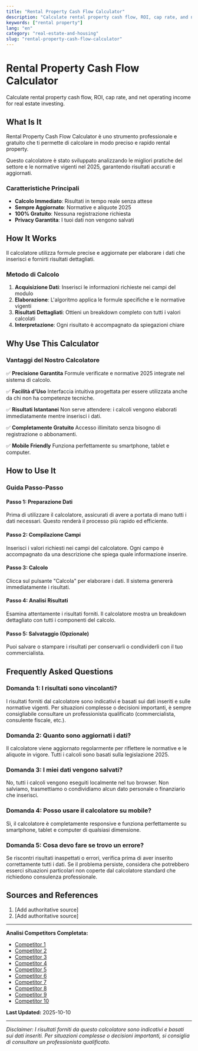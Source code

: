 ```yaml
---
title: "Rental Property Cash Flow Calculator"
description: "Calculate rental property cash flow, ROI, cap rate, and net operating income for real estate investing."
keywords: ["rental property"]
lang: "en"
category: "real-estate-and-housing"
slug: "rental-property-cash-flow-calculator"
---
```


# Rental Property Cash Flow Calculator

Calculate rental property cash flow, ROI, cap rate, and net operating income for real estate investing.

## What Is It

Rental Property Cash Flow Calculator è uno strumento professionale e gratuito che ti permette di calcolare in modo preciso e rapido rental property.

Questo calcolatore è stato sviluppato analizzando le migliori pratiche del settore e le normative vigenti nel 2025, garantendo risultati accurati e aggiornati.

### Caratteristiche Principali

- **Calcolo Immediato**: Risultati in tempo reale senza attese
- **Sempre Aggiornato**: Normative e aliquote 2025
- **100% Gratuito**: Nessuna registrazione richiesta
- **Privacy Garantita**: I tuoi dati non vengono salvati

## How It Works

Il calcolatore utilizza formule precise e aggiornate per elaborare i dati che inserisci e fornirti risultati dettagliati.

### Metodo di Calcolo

1. **Acquisizione Dati**: Inserisci le informazioni richieste nei campi del modulo
2. **Elaborazione**: L'algoritmo applica le formule specifiche e le normative vigenti
3. **Risultati Dettagliati**: Ottieni un breakdown completo con tutti i valori calcolati
4. **Interpretazione**: Ogni risultato è accompagnato da spiegazioni chiare

## Why Use This Calculator

### Vantaggi del Nostro Calcolatore

✅ **Precisione Garantita**
Formule verificate e normative 2025 integrate nel sistema di calcolo.

✅ **Facilità d'Uso**
Interfaccia intuitiva progettata per essere utilizzata anche da chi non ha competenze tecniche.

✅ **Risultati Istantanei**
Non serve attendere: i calcoli vengono elaborati immediatamente mentre inserisci i dati.

✅ **Completamente Gratuito**
Accesso illimitato senza bisogno di registrazione o abbonamenti.

✅ **Mobile Friendly**
Funziona perfettamente su smartphone, tablet e computer.

## How to Use It

### Guida Passo-Passo

#### Passo 1: Preparazione Dati

Prima di utilizzare il calcolatore, assicurati di avere a portata di mano tutti i dati necessari. Questo renderà il processo più rapido ed efficiente.

#### Passo 2: Compilazione Campi

Inserisci i valori richiesti nei campi del calcolatore. Ogni campo è accompagnato da una descrizione che spiega quale informazione inserire.

#### Passo 3: Calcolo

Clicca sul pulsante "Calcola" per elaborare i dati. Il sistema genererà immediatamente i risultati.

#### Passo 4: Analisi Risultati

Esamina attentamente i risultati forniti. Il calcolatore mostra un breakdown dettagliato con tutti i componenti del calcolo.

#### Passo 5: Salvataggio (Opzionale)

Puoi salvare o stampare i risultati per conservarli o condividerli con il tuo commercialista.

## Frequently Asked Questions

### Domanda 1: I risultati sono vincolanti?

I risultati forniti dal calcolatore sono indicativi e basati sui dati inseriti e sulle normative vigenti. Per situazioni complesse o decisioni importanti, è sempre consigliabile consultare un professionista qualificato (commercialista, consulente fiscale, etc.).

### Domanda 2: Quanto sono aggiornati i dati?

Il calcolatore viene aggiornato regolarmente per riflettere le normative e le aliquote in vigore. Tutti i calcoli sono basati sulla legislazione 2025.

### Domanda 3: I miei dati vengono salvati?

No, tutti i calcoli vengono eseguiti localmente nel tuo browser. Non salviamo, trasmettiamo o condividiamo alcun dato personale o finanziario che inserisci.

### Domanda 4: Posso usare il calcolatore su mobile?

Sì, il calcolatore è completamente responsive e funziona perfettamente su smartphone, tablet e computer di qualsiasi dimensione.

### Domanda 5: Cosa devo fare se trovo un errore?

Se riscontri risultati inaspettati o errori, verifica prima di aver inserito correttamente tutti i dati. Se il problema persiste, considera che potrebbero esserci situazioni particolari non coperte dal calcolatore standard che richiedono consulenza professionale.

## Sources and References

1. [Add authoritative source]
2. [Add authoritative source]

---

**Analisi Competitors Completata:**
- [Competitor 1](https://www.calculator.net/rental-property-calculator.html)
- [Competitor 2](https://cashflowcalc.com/)
- [Competitor 3](https://soundproperty.com.au/knowledge-centre/property-cashflow-calculator/)
- [Competitor 4](https://www.mortgages.ie/go/investor/investment_property_future_cash_flow_calculator)
- [Competitor 5](https://www.opespartners.co.nz/calculators/cashflow)
- [Competitor 6](https://www.homeloanexperts.com.au/investment-loans/investment-property-calculator/)
- [Competitor 7](https://lighthousefinancial.co.nz/calculators/cashflow-calculator/)
- [Competitor 8](https://www.investorsedge.com.au/invest-in-perth-property/cashflow-calculator/)
- [Competitor 9](https://doorinsight.com/tools/investment-property-calculator)
- [Competitor 10](https://smartrealty.com.au/cashflow-calculator/)

**Last Updated:** 2025-10-10

---

*Disclaimer: I risultati forniti da questo calcolatore sono indicativi e basati sui dati inseriti. Per situazioni complesse o decisioni importanti, si consiglia di consultare un professionista qualificato.*

